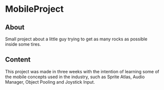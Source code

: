 # MobileProject

## About

Small project about a little guy trying to get as many rocks as possible inside some tires.

## Content

This project was made in three weeks with the intention of learning some of the mobile concepts used in the industry, such as Sprite Atlas, Audio Manager, Object Pooling and Joystick Input.
